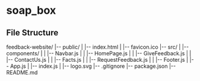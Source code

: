 # soap_box

## File Structure

feedback-website/
|-- public/
|   |-- index.html
|   |-- favicon.ico
|-- src/
|   |-- components/
|   |   |-- Navbar.js
|   |   |-- HomePage.js
|   |   |-- GiveFeedback.js
|   |   |-- ContactUs.js
|   |   |-- Facts.js
|   |   |-- RequestFeedback.js
|   |   |-- Footer.js
|   |-- App.js
|   |-- index.js
|   |-- logo.svg
|-- .gitignore
|-- package.json
|-- README.md